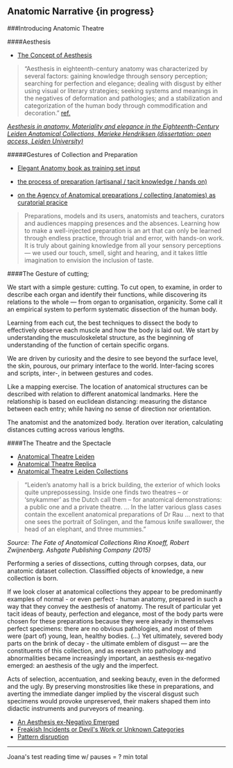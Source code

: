 ## Anatomic Narrative {in progress}

<!---
function openReferences () {

window01 = window.open("", "_blank", "toolbar=yes,scrollbars=yes,resizable=yes,top=5,left=1,width=400,height=900");
window02 = window.open("", "_blank", "toolbar=yes,scrollbars=yes,resizable=yes,top=25,left=100,width=1400,height=90"); 
window03 = window.open("https://anatomiesofintelligence.github.io/posts/2019-06-21-ontology-building", "_blank", "toolbar=yes,scrollbars=yes,resizable=yes,top=1000,left=100,width=400,height=100"); 
}

function openReferences () {
    window01.close();
    window02.close();  
    window03.close();
}

or thematic clustering
-->

###Introducing Anatomic Theatre 



####Aesthesis

* [The Concept of Aesthesis](https://anatomiesofintelligence.github.io/posts/2018-10-14-aesthesis-elegant-anatomy)


> “Aesthesis in eighteenth-century anatomy was characterized by several factors: gaining knowledge through sensory perception; searching for perfection and elegance; dealing with disgust by either using visual or literary strategies; seeking systems and meanings in the negatives of deformation and pathologies; and a stabilization and categorization of the human body through commodification and decoration.” [ref.](https://anatomiesofintelligence.github.io/posts/2018-10-14-aesthesis-elegant-anatomy)

_[Aesthesis in anatomy. Materiality and elegance in the Eighteenth-Century Leiden Anatomical Collections, Marieke Hendriksen (dissertation: open access, Leiden University)](https://openaccess.leidenuniv.nl/handle/1887/20301)_

<!---
concept of aesthesis shapes method of artistic reseaerch 
-->

#####Gestures of Collection and Preparation

* [Elegant Anatomy book as training set input](https://anatomiesofintelligence.github.io/posts/2018-10-31-ML-Algolit-ElegantAnatomy)

* [the process of preparation (artisanal /  tacit knowledge / hands on)](https://anatomiesofintelligence.github.io/posts/2018-10-29-tacit-elegant-anatomy)

* [on the Agency of Anatomical preparations / collecting (anatomies) as curatorial pracice](https://anatomiesofintelligence.github.io/posts/2018-10-16-the-fate-of-anatomical-collections-part3-7)

> Preparations, models and its users, anatomists and teachers, curators and audiences mapping presences and the absences. Learning how to make a well-injected preparation is an art that can only be learned through endless practice, through trial and error, with hands-on work. It is truly about gaining knowledge from all your sensory perceptions — we used our touch, smell, sight and hearing, and it takes little imagination to envision the inclusion of taste.

<!---
catalog.cluster(2, Measures.euclidean, ["theatre", "aesthesis", "spectacle"], 10, resultfunc, false)
-->

####The Gesture of cutting;

We start with a simple gesture: cutting. To cut open, to examine, in order to describe each organ and identify their functions, while discovering its relations to the whole — from organ to organisation, organicity. Some call it an empirical system to perform systematic dissection of the human body. 

Learning from each cut, the best techniques to dissect the body to effectively observe each muscle and how the body is laid out. We start by understanding the musculoskeletal structure, as the beginning of understanding of the function of certain specific organs. 

We are driven by curiosity and the desire to see beyond the surface level, the skin, pourous, our primary interface to the world. Inter-facing scores and scripts, inter-, in between gestures and codes. 


<!---
CUT DISSECTION
dimensionality reduction (CUT: what preserves and what is left out)

catalog.cluster(2,Measures.euclidean,cut,10,resultfunc)
-->

Like a mapping exercise. The location of anatomical structures can be described with relation to different anatomical landmarks. Here the relationship is based on euclidean distancing: measuring the distance between each entry; while having no sense of direction nor orientation. 


The anatomist and the anatomized body. Iteration over iteration, calculating distances cutting across various lengths.


####The Theatre and the Spectacle

* [Anatomical Theatre Leiden](https://anatomiesofintelligence.github.io/posts/2018-10-14-anatomical-theatre-leiden)
* [Anatomical Theatre Replica](https://anatomiesofintelligence.github.io/posts/2018-10-16-leiden-anatomical-theatre-replica)
* [Anatomical Theatre Leiden Collections](https://anatomiesofintelligence.github.io/posts/2018-10-16-the-fate-of-anatomical-collections-intro)


> “Leiden’s anatomy hall is a brick building, the exterior of which looks quite unprepossessing. Inside one finds two theatres – or ‘snykammer’ as the Dutch call them – for anatomical demonstrations: a public one and a private theatre. … In the latter various glass cases contain the excellent anatomical preparations of Dr Rau … next to that one sees the portrait of Solingen, and the famous knife swallower, the head of an elephant, and three mummies.”

_Source: The Fate of Anatomical Collections Rina Knoeff, Robert Zwijnenberg. Ashgate Publishing Company (2015)_


<!---
Staging Bodies of AI 

knife swallower = spectacle; GANS / neural networks; anthropomorphizing / animism for the rich;
the head of an elephant = knowledge ontology; the opressive force;
three mummies = three zombies of AI: anacronistic; no longer valid; living myths;
-->


<!---
artistic research method: 
— concept of aesthesis/ aesthesia / embodiment / reliance on the senses / performance and performativy: a live/ embodied  but rule-based practice of ontology-making; rethinking and experimenting with scales and orientations for observation, affective response & affinity - and how such observations can be performed / presented as intimate / tacit understanding.  
-->


Performing a series of dissections, cutting through corpses, data, our anatomic dataset collection. Classiffied objects of knowledge, a new collection is born.

If we look closer at anatomical collections they appear to be predominantly examples of normal - or even perfect - human anatomy, prepared in such a way that they convey the aesthesis of anatomy. The result of particular yet tacit ideas of beauty, perfection and elegance, most of the body parts were chosen for these preparations because they were already in themselves perfect specimens: there are no obvious pathologies, and most of them were (part of) young, lean, healthy bodies. (…) Yet ultimately, severed body parts on the brink of decay - the ultimate emblem of disgust — are the constituents of this collection, and as research into pathology and abnormalities became increasingly important, an aesthesis ex-negativo emerged: an aesthesis of the ugly and the imperfect.

Acts of selection, accentuation, and seeking beauty, even in the deformed and the ugly. By preserving monstrosities like these in preparations, and averting the immediate danger implied by the visceral disgust such specimens would provoke unpreserved, their makers shaped them into didactic instruments and purveyors of meaning.

* [An Aesthesis ex-Negativo Emerged](https://anatomiesofintelligence.github.io/posts/2018-11-6-aesthesis-negativo)          
* [Freakish Incidents or Devil's Work or Unknown Categories](https://anatomiesofintelligence.github.io/posts/2018-11-6-monsters-preserved)
* [Pattern disruption](https://anatomiesofintelligence.github.io/posts/2018-11-6-monsters-unknown)


- - - - - - - - - - - - - - - - - - - - - - - - - - - - - - - - - - - - 

Joana's test reading time w/ pauses = ? min total
